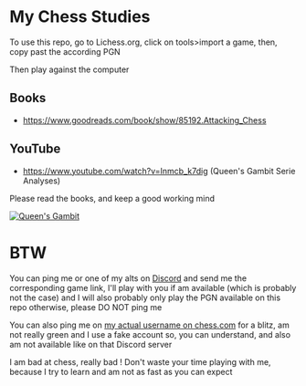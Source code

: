 # My Chess Studies

To use this repo, go to Lichess.org, click on tools>import a game, then, copy past the according PGN

Then play against the computer

## Books

* https://www.goodreads.com/book/show/85192.Attacking_Chess

## YouTube

* https://www.youtube.com/watch?v=Inmcb_k7dig (Queen's Gambit Serie Analyses)

Please read the books, and keep a good working mind

[![Queen's Gambit](https://i.imgur.com/h2GryQz.png)](https://www.imdb.com/title/tt10048342)

# BTW

You can ping me or one of my alts on [Discord](https://discord.gg/EpZTKMb) and send me the corresponding game link, I'll play with you if am available (which is probably not the case) and I will also probably only play the PGN available on this repo otherwise, please DO NOT ping me

You can also ping me on [my actual username on chess.com](https://www.chess.com/member/hulkdu96delyon) for a blitz, am not really green and I use a fake account so, you can understand, and also am not available like on that Discord server

I am bad at chess, really bad ! Don't waste your time playing with me, because I try to learn and am not as fast as you can expect
